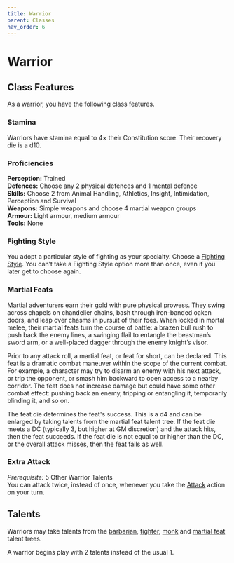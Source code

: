 ```yaml
---
title: Warrior
parent: Classes
nav_order: 6
---
```


# Warrior

## Class Features
As a warrior, you have the following class features.

### Stamina
Warriors have stamina equal to 4× their Constitution score. Their recovery die is a d10.

### Proficiencies
**Perception:** Trained<br>
**Defences:** Choose any 2 physical defences and 1 mental defence<br>
**Skills:** Choose 2 from Animal Handling, Athletics, Insight, Intimidation, Perception and Survival<br>
**Weapons:** Simple weapons and choose 4 martial weapon groups<br>
**Armour:** Light armour, medium armour<br>
**Tools:** None

### Fighting Style
You adopt a particular style of fighting as your specialty. Choose a [Fighting Style](https://stormchaserroleplaying.com/stormchaserRPG/Talents/Fighting/). You can’t take a Fighting Style option more than once, even if you later get to choose again.

### Martial Feats
Martial adventurers earn their gold with pure physical prowess. They swing across chapels on chandelier chains, bash through iron-banded oaken doors, and leap over chasms in pursuit of their foes. When locked in mortal melee, their martial feats turn the course of battle: a brazen bull rush to push back the enemy lines, a swinging flail to entangle the beastman’s sword arm, or a well-placed dagger through the enemy knight’s visor.

Prior to any attack roll, a martial feat, or feat for short, can be declared. This feat is a dramatic combat maneuver within the scope of the current combat. For example, a character may try to disarm an enemy with his next attack, or trip the opponent, or smash him backward to open access to a nearby corridor. The feat does not increase damage but could have some other combat effect: pushing back an enemy, tripping or entangling it, temporarily blinding it, and so on.

The feat die determines the feat's success. This is a d4 and can be enlarged by taking talents from the martial feat talent tree. If the feat die meets a DC (typically 3, but higher at GM discretion) and the attack hits, then the feat succeeds. If the feat die is not equal to or higher than the DC, or the overall attack misses, then the feat fails as well.

### Extra Attack
*Prerequisite:* 5 Other Warrior Talents<br>
You can attack twice, instead of once, whenever you take the [Attack](https://stormchaserroleplaying.com/stormchaserRPG/Combat/ActionsinCombat/Attack/#attack-) action on your turn.

## Talents
Warriors may take talents from the [barbarian](https://stormchaserroleplaying.com/stormchaserRPG/Talents/Barbarian/), [fighter](https://stormchaserroleplaying.com/stormchaserRPG/Talents/Fighter/), [monk](https://stormchaserroleplaying.com/stormchaserRPG/Talents/Monk/) and [martial feat](https://stormchaserroleplaying.com/stormchaserRPG/Talents/Martial/) talent trees.

A warrior begins play with 2 talents instead of the usual 1.
